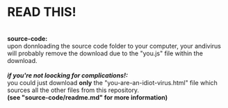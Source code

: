 # READ THIS!
<br>
<b>source-code:</b><br>
upon donnloading the source code folder to your computer, your andivirus will probably remove the download due to the "you.js" file within the download.<br>
<br>
<b><i>if you're not loocking for complications!:</i></b><br>
you could just download <b>only</b> the "you-are-an-idiot-virus.html" file which sources all the other files from this repository.<br>
<b>(see "source-code/readme.md" for more information)</b>

